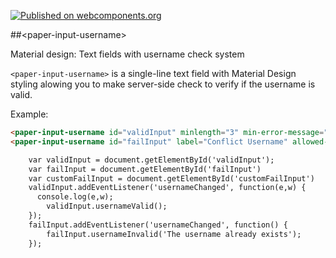 [![Published on webcomponents.org](https://img.shields.io/badge/webcomponents.org-published-blue.svg)](https://www.webcomponents.org/element/koada-os/paper-input-username)

##&lt;paper-input-username&gt;

Material design: Text fields with username check system

`<paper-input-username>` is a single-line text field with Material Design styling alowing you to make server-side check to verify if the username is valid.

Example:

<!--
```
<custom-element-demo>
  <template>
    <link rel="import" href="paper-input-username.html">
    <next-code-block></next-code-block>
  </template>
</custom-element-demo>
```
-->
```html
<paper-input-username id="validInput" minlength="3" min-error-message="Your username must be longer." label="Valid Username" allowed-pattern="[a-zA-Z0-9]"></paper-input-username>
<paper-input-username id="failInput" label="Conflict Username" allowed-pattern="[a-zA-Z]"></paper-input-username>

    var validInput = document.getElementById('validInput');
    var failInput = document.getElementById('failInput')
    var customFailInput = document.getElementById('customFailInput')
    validInput.addEventListener('usernameChanged', function(e,w) {
      console.log(e,w);
        validInput.usernameValid();
    });
    failInput.addEventListener('usernameChanged', function() {
        failInput.usernameInvalid('The username already exists');
    });
```
